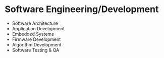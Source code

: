 # Software Engineering/Development

- Software Architecture
- Application Development
- Embedded Systems
- Firmware Development
- Algorithm Development
- Software Testing & QA